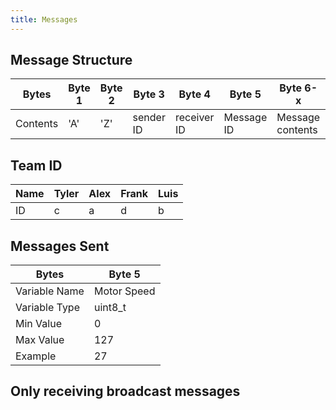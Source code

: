 ```yaml
---
title: Messages
---
```


## Message Structure

| Bytes | Byte 1 | Byte 2 | Byte 3 | Byte 4 | Byte 5 | Byte 6-x | Byte x+1 | Byte x+2 |
| ----- | ------ | ------ | ------ | ------ | ------ | -------- | -------- | -------- |
| Contents | 'A' | 'Z' | sender ID | receiver ID | Message ID | Message contents | 'Y' | 'B' |

## Team ID

| Name | Tyler | Alex | Frank | Luis |
| ---- | ----- | ---- | ----- | ---- |
| ID | c | a | d | b |

## Messages Sent

| Bytes | Byte 5 |
| ----- | ------ |
| Variable Name | Motor Speed |
| Variable Type | uint8_t |
| Min Value | 0 |
| Max Value| 127 |
| Example | 27 |

## Only receiving broadcast messages